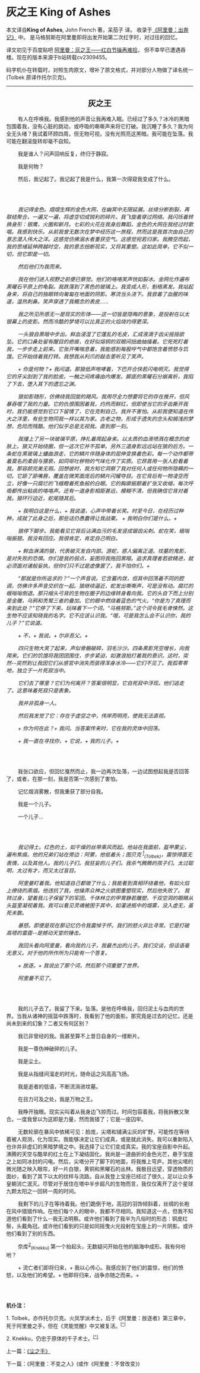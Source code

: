 # 灰之王 King of Ashes

本文译自**King of Ashes**, John French 著，呆茄子 译。
收录于[《阿里曼：出奔记》](../AhrimanExodusIndex.md) 中。
是马格努斯在阿里曼即将出发开始第二次红字时，对过往的回忆。

译文初见于百度贴吧 [阿里曼：灰之王——红白节操再难拾](https://tieba.baidu.com/p/5100174386)，
但不幸早已遭遇吞楼。现在的版本来源于b站转载cv2309455。

码字机仆在转载时，对照生肉原文，增补了原文格式，并对部分人物做了译名统一 \(Tolbek 原译作托尔贝克\)。

---

<div align="center">
<h2>灰之王</h2>
</div>

        有人在呼唤我。我感到他的声音让我再难入眠。已经过了多久？冰冷的黑暗包围着我，没有心脏的跳动，或呼吸的嘶嘶声来将它打破。我沉睡了多久？我为何全无头绪？我试着环顾四周，但无物可视，没有光照亮这黑暗。我可能在坠落。我可能在翻滚旋转却毫不自知。

        我是谁人？问声回响反复，终归于静寂。

        我是何物？

        然后，我记起了。我记起了我是什么，我第一次得窥我变成了什么。

<br><br/>

        *我记得金色。熠熠生辉的金色大网，在幽冥中无限延展。丝绦分断割裂，再联结聚合，一遍又一遍，将虚空切成锐利的碎片。我飞旋着穿过网络。我闪烁着转换身形：银鹰，火圈和新月。七彩的火花在我身后舞蹈，金色的大网在我经过时歌唱。我感到快乐。从前我曾无数次在梦中经历这一旅程，然而这是我首次由自己的意志潜入伟大之洋。这感觉仿佛溺水者重获空气。这感觉宛若归家。我腾空而起，我的思绪延伸跨越时空，我的意志扭断现实，又将其重塑。这如此简单，它不似一切，但它即是一切。*

        *然后他们为我而来。*

        *我在他们进入视野之前便已察觉。他们的咯咯笑声恍如裂冰。金网化作遍布黑曜石平原上的龟裂。我跌落到了黑色的玻璃上。我变成人形，魁梧黑发。我站起身来，将自己的独眼转向匍匐在地面的阴影。寒流当头浇下。我尝着了血腥的味道，温热刺鼻。笑声穿透了我概念的表皮……*

        *我之所见所感无一是现实的形体——这一切皆是隐晦的意象，是投射在以太银幕上的皮影。然而冷酷的梦境可以比真正的火焰烧灼得更深。*

        *一头狼自黑暗中步出。鲜血浸湿了它蓬乱的毛皮，汇成液滴于齿尖摇摇欲坠。它的口鼻处留有醒目的疤痕，在好似熔铜的双眼间扭曲抽搐着。它死死盯着我，一步步走上前来。它张开嘴喘息着，我能感到每股呼气中都饱含着愤怒与饥饿。它开始绕着我打转。我想我从利爪的敲击里听见了笑声。*

        *+ 你是何物？+ 我问道。那狼低声咆哮着，下巴开合快若闪电明灭。我觉得它的牙尖刮到了我的脸皮。一触之间疼痛由内爆发。脚底的黑曜石分崩离析，我陷了下去，堕入其下的遗忘之渊。*

        *狼如影随形，仿佛绕我回旋的飓风。我用尽全力想要将它的存在推开，但风暴吞噬了我的力量。它的仇恨围困着我，灼热而鲜红，但即使当它的牙齿撕开我时，我仍能感觉到它口下留情了，它在克制自己。我并不害怕。从前我便知道在伟大之洋里，有些生物同我一样以其为家。古老之物，形成于遗失的念头和搁浅的梦想，危险而残酷。他们似乎总是无视我。直到那一刻。*

        *我撞上了另一块玻璃平原，挣扎着爬起身来。以太质的血液喷溅在概念的皮肤上。狼又开始绕圈，但一这次它并不孤单。另外三道身影远远站在狼的后方。一条蛇在黑玻璃上蟠曲游走，它的鳞片伴随身体的屈伸变换着色彩。每一个动作都带着莫名的柔弱与猥亵，如同呕吐秽物的气味化作了实质。它昂首用一张人脸看着我。那容颜完美无瑕。回想彼时，我方知它洞察了我对任何人或任何物所隐瞒的一切。它舔了舔嘴唇，覆盖在微笑面庞后的鳞片闪耀夺目。在它背后有一物凌空而立，好像一只腐烂的飞蛾瞪着死鱼般的白眼。它的胸廓振颤着扩张又收缩，每次呼吸都传出粘痰的咯咯声。还有一道身影相距甚远，模糊不清，但我确信它背对着我。狼环行迫近，蛇尾随其后。*

        *+ 我明白这是什么，+ 我说道，心声中带着长笑。时至今日，在经历过种种，成就了此身之后，那些话仍愚蠢得让我战栗。 + 我明白你们是什么。+*

        *狼停下脚步。我能看见它背后沾满血污的毛发竖成锯齿尖刺。蛇在笑，蛾嗡嗡振翅。我没有回应。我很肯定，肯定自己明白。*

        *+ 鲜血淋漓的狼，代表破灭发自内部。游蛇，惑人偏离正道。坟墓的鬼影，是对失败的恐惧。你们是我的弱点，妄图将我拖回黑暗。追求真理者若欲精进，就必须面对诸般妄执，但你们只不过是虚像罢了，我不怕你们。+*

        *“那就是你所追求的？”一个声音说。它含蓄内敛，但其中回荡着不同的腔调，仿佛许多声音交织在一起。狼继续逼近，蛇发出嘶嘶声，可是没有动。腐烂的蛾嗡嗡倒退。那只缩头弓背的生物在圈子的边缘转身看向我。它的头自下而上分别是金雕，乌鸦和秃鹫三者的叠加。它的眼中燃烧着蓝色的气火。“你是为了真理而来到此处？”它停了下来，玩味着下一个词。“马格努斯。”这个词令我毛骨悚然。这生物不应该知晓我的名字。它不应该认识我。“哦，可是我怎么会不认识你，我的儿子？”它说道。*

        *+ 不，+ 我说。+ 尔非吾父。+*

        *四只生物大笑了起来，声似骨骼破碎，羽毛沙沙。四条黑影凭空增长，向我爬来。它们的饥饿将我团团围住，步步紧迫，如激浪拍打着我的意识。这时，突然--突然到让我因它们从感官中消失而骇得浑身冰冷——它们不见了。我孤零零地，独立于一片死寂当中。*

        *它们去了哪里？它们为何离开？答案很明显，它自死寂中浮现。他们逃走了。这意味着死寂只是表象。*

        *我并非孤身一人。*

        *然后我发觉了它：存在于虚空之中，伟岸而明亮，使我无法直视。*

        *+ 你为何在此？+ 我问。当答案传来时，它在我的灵体中回荡。*

        *+ 我一直在寻找你，+ 它说，+ 我的儿子。+*

<br><br/>

        我张口欲应，但回忆戛然而止，我一边再次坠落，一边试图想起我是否回答了，或者，在那一刻，我是否第一次感到了害怕。

        记忆烟消雾散，但我重获了部分自我。

        我是一个儿子。

        一个儿子…

<br><br/>

        *我记得土。红色的土，如干燥的丝带乘风而起。他站在我面前，盔甲蒙尘，遍布焦痕。他的兄弟们站在旁边：阿蒙，他低着头；图贝克<sup>  [1](#KingOfAshes-1)</sup><a name="KingOfAshes-1a"></a><sub>(Tolbek)</sub>，震惊得面无表情，以及其他人。我的儿子们。我狂妄的儿子们。我杀气腾腾的孩子们。太过聪明，太过有才，而又太过盲目。*


        *阿里曼盯着我。他知道自己都做了什么；我能看到真相环绕着他，有如火焰上缭绕的黑烟。他违抗了我，他操弄众神之火欲图重塑现实，然后他失败了。
我转过身，望着我儿子保留下的军团。千体林立的甲胄静若雕塑，千双空洞的眼睛从头盔里凝视着我。我可以看见灵魂被困于其中，如灌进瓶中的烟雾，没入虚无，虽死未散。*

        *暴怒。即便是现在那记忆仍令我震悼于怀。我们的怒火非比寻常。它是打破高塔的雷霆--是撼动天堂的锤击。*

        *我回头看向阿里曼，看向我的儿子，我最杰出的儿子。我们交谈，但话语毫无意义。对于他的所作所为只能有一个答复。*

        *+ 放逐。+ 我说出了那个词，然后那个词重塑了世界。*

        *阿里曼不见了。*

<br><br/>

        我的儿子去了。我留了下来。坠落。是他在呼唤我，回归泥土与血肉的世界。当我从诸神的摇篮中跌落时，我看到了他的面影。那究竟是过去的记忆，还是尚未到来的幻象？二者又有何区别？

        我已非曾经的我。我甚至算不上昔日自身的一缕断片。

        我是一尊伪神破碎的儿子。

        我是尘土。

        我是从指缝间溜走的时光，随命运之风高高飞扬。

        我是逝者的低语，不断流淌进坟墓。

        在目力可及之处，我是万物之王。

        我睁开独眼。现实尖叫着从我身边飞掠而过。时间包容着我，将我拆散又聚合。一度我曾以为这即是力量，然而我错了；它是一座囚牢。

        无数轮廓在暴风中依稀可见：脸庞，尖塔和铺满尘灰的旷野，可能性在等待着被人观测，化为现实。我能够决定让它们成真，或是就此消失。我可以重新陷入也许并非虚幻的黑暗梦境之中。我选择了让它们变成真实。我的宝座自影中升起。沸腾的天空与酷旱的红土在上下凝结固化。我尚是一道曲折的金色光芒，悬于宝座之上如同冰封的闪电。然后，尖塔分开了脚下的地面，将我推上穹庐。其他尖塔的微光随之映入眼帘，好一片白银，黄铜和黑曜石的丛林。我极目远望，穿透物质的面纱，看到了其下以太的纹样与流路。自从我登上宝座已经过了很久，足以让众多皇朝消亡泯灭。尽管对于居住在塔中半步超凡的生物而言，我仅仅离开了这个星球九颗太阳之一回转一周的时间。

        我剩下的儿子在等待着我。他们跪倒于地，高冠的羽饰倾斜着，丝绸的长袍在风中猎猎作响。在他们每个人的眼中，我都不尽相同。我知道这一点，但我不知道他们看到了什么--我无法明察。或许他们看到了我半为凡俗时的形态：铜皮红鬃，头戴角冠。或许他们看到的只是如同摇曳火光投射在宝座上的一片阴影。或许他们看到了别的东西。

        奈库<sup>[2](#KingOfAshes-2)</sup><a name="KingOfAshes-2a"></a><sub>(Knekku) </sub>第一个抬起头，无数疑问开始在他的脑海中成形。我有何吩咐？

        + 流亡者们即将归来，+ 我以心传心。我感应到了他们的震惊，他们的愤怒，以及他们的希望。+ 他即将归来，战争亦随之而来。+

<br><br/>

**机仆注：**

<a name="KingOfAshes-1"></a>1. Tolbek，亦作托尔贝克。火凤学派术士，后于《阿里曼：放逐者》第三章中，死于阿里曼之手，但在《灵能觉醒》中又被复活。<sup>[\[^\]](#KingOfAshes-1a)</sup>

<a name="KingOfAshes-2"></a>2. Knekku，仍忠于原体的千子术士。<sup>[\[^\]](#KingOfAshes-2a)</sup>

上一篇：[《尘之手》](HandOfDust.md)

下一篇：《阿里曼：不变之人》(或作《阿里曼：不曾改变》)
